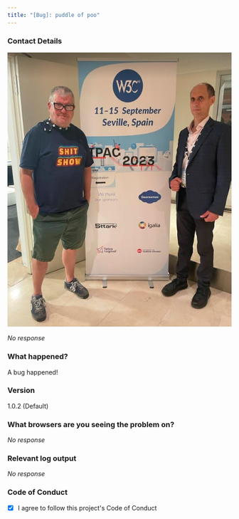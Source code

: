 ```yaml
---
title: "[Bug]: puddle of poo"
---
```


### Contact Details
![me and lionel at tpac](./68781829-81ba-4893-b500-f1322b2bda9a)

_No response_

### What happened?

A bug happened!

### Version

1.0.2 (Default)

### What browsers are you seeing the problem on?

_No response_

### Relevant log output

_No response_

### Code of Conduct

- [X] I agree to follow this project's Code of Conduct